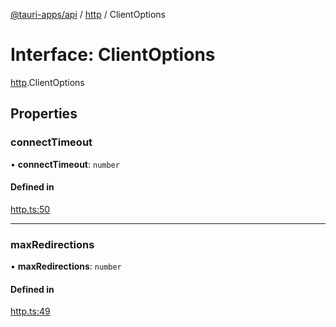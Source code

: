 [@tauri-apps/api](../README.md) / [http](../modules/http.md) / ClientOptions

# Interface: ClientOptions

[http](../modules/http.md).ClientOptions

## Properties

### connectTimeout

• **connectTimeout**: `number`

#### Defined in

[http.ts:50](https://github.com/tauri-apps/tauri/blob/36ca392/tooling/api/src/http.ts#L50)

___

### maxRedirections

• **maxRedirections**: `number`

#### Defined in

[http.ts:49](https://github.com/tauri-apps/tauri/blob/36ca392/tooling/api/src/http.ts#L49)
